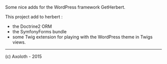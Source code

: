 Some nice adds for the WordPress framework GetHerbert.

This project add to herbert :
* the Doctrine2 ORM
* the SymfonyForms bundle
* some Twig extension for playing with the WordPress theme in Twigs views.

--------------------
(c) Axoloth - 2015

